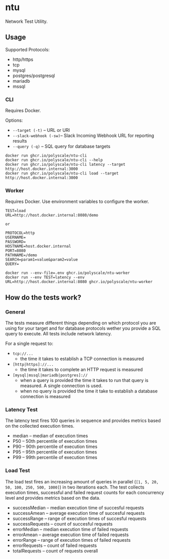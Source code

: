 # ntu

Network Test Utility.

## Usage

Supported Protocols:

- http/https
- tcp
- mysql
- postgres/postgresql
- mariadb
- mssql

### CLI

Requires Docker.

Options:

- `--target (-t)` – URL or URI
- `--slack-webhook (-sw)`– Slack Incoming Webhook URL for reporting results
- `--query (-q)` – SQL query for database targets

```
docker run ghcr.io/polyscale/ntu-cli
docker run ghcr.io/polyscale/ntu-cli --help
docker run ghcr.io/polyscale/ntu-cli latency --target http://host.docker.internal:3000
docker run ghcr.io/polyscale/ntu-cli load --target http://host.docker.internal:3000
```

### Worker

Requires Docker. Use environment variables to configure the worker.

```
TEST=load
URL=http://host.docker.internal:8080/demo

or

PROTOCOL=http
USERNAME=
PASSWORD=
HOSTNAME=host.docker.internal
PORT=8080
PATHNAME=/demo
SEARCH=param1=value&param2=value
QUERY=
```

```
docker run --env-file=.env ghcr.io/polyscale/ntu-worker
docker run --env TEST=latency --env URL=http://host.docker.internal:8080 ghcr.io/polyscale/ntu-worker
```

## How do the tests work?

### General

The tests measure different things depending on which protocol you are using for your target and for database protocols wether you provide a SQL query to execute. All tests include network latency.

For a single request to:
* `tcp://...`
    * the time it takes to establish a TCP connection is measured
* `[http|https]://...`
    * the time it takes to complete an HTTP request is measured
* `[mysql|mssql|mariadb|postgres]://`
    * when a query is provided the time it takes to run that query is measured. A single connection is used.
    * when no query is provided the time it take to establish a database connection is measured


### Latency Test

The latency test fires 100 queries in sequence and provides metrics based on the collected execution times.

* median – median of execution times
* P50 – 50th percentile of execution times
* P90 – 90th percentile of execution times
* P95 – 95th percentile of execution times
* P99 – 99th percentile of execution times

### Load Test

The load test fires an increasing amount of queries in parallel (`[1, 5, 20, 50, 100, 250, 500, 1000]`) in two iterations each. The test collects execution times, successful and failed request counts for each concurrency level and provides metrics based on the data.

* successMedian – median execution time of succesful requests
* successAmean – average execution time of succesful requests
* successRange – range of execution times of succesful requests
* successRequests – count of succesful requests
* errorMedian – median execution time of failed requests
* errorAmean – average execution time of failed requests
* errorRange – range of execution times of failed requests
* errorRequests – count of failed requests
* totalRequests – count of requests overall